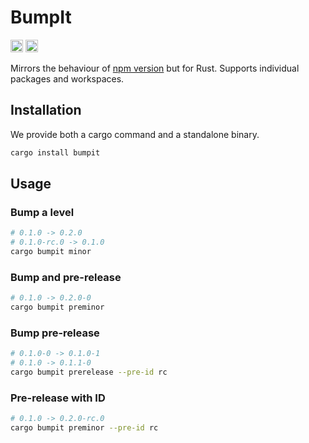 # BumpIt

[<img alt="github" src="https://img.shields.io/badge/github-caido/bumpit-8da0cb?style=for-the-badge&labelColor=555555&logo=github" height="20">](https://github.com/caido/bumpit)
[<img alt="crates.io" src="https://img.shields.io/crates/v/bumpit?color=fc8d62&logo=rust&style=for-the-badge" height="20">](https://crates.io/crates/bumpit)

Mirrors the behaviour of [npm version](https://docs.npmjs.com/cli/v8/commands/npm-version) but for Rust.
Supports individual packages and workspaces.

## Installation

We provide both a cargo command and a standalone binary.

```sh
cargo install bumpit
```

## Usage

### Bump a level

```sh
# 0.1.0 -> 0.2.0
# 0.1.0-rc.0 -> 0.1.0
cargo bumpit minor
```

### Bump and pre-release

```sh
# 0.1.0 -> 0.2.0-0
cargo bumpit preminor
```

### Bump pre-release

```sh
# 0.1.0-0 -> 0.1.0-1
# 0.1.0 -> 0.1.1-0
cargo bumpit prerelease --pre-id rc
```

### Pre-release with ID

```sh
# 0.1.0 -> 0.2.0-rc.0
cargo bumpit preminor --pre-id rc
```
